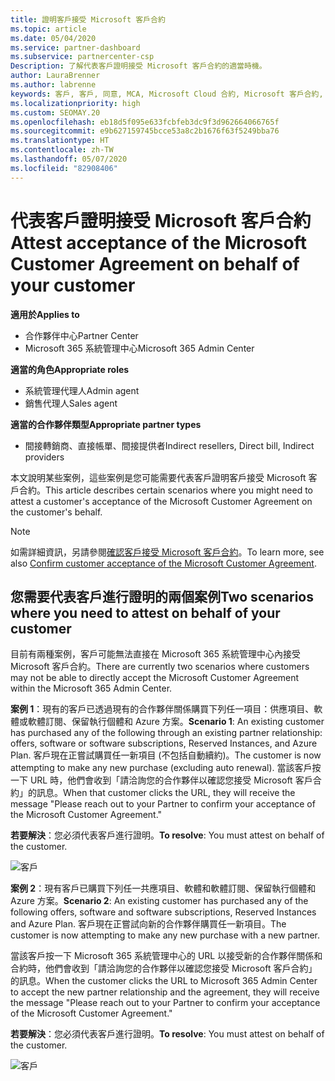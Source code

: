 ```yaml
---
title: 證明客戶接受 Microsoft 客戶合約
ms.topic: article
ms.date: 05/04/2020
ms.service: partner-dashboard
ms.subservice: partnercenter-csp
Description: 了解代表客戶證明接受 Microsoft 客戶合約的適當時機。
author: LauraBrenner
ms.author: labrenne
keywords: 客戶, 客戶, 同意, MCA, Microsoft Cloud 合約, Microsoft 客戶合約, 客戶合約範本, 證明接受
ms.localizationpriority: high
ms.custom: SEOMAY.20
ms.openlocfilehash: eb18d5f095e633fcbfeb3dc9f3d962664066765f
ms.sourcegitcommit: e9b627159745bcce53a8c2b1676f63f5249bba76
ms.translationtype: HT
ms.contentlocale: zh-TW
ms.lasthandoff: 05/07/2020
ms.locfileid: "82908406"
---
```

# <a name="attest-acceptance-of-the-microsoft-customer-agreement-on-behalf-of-your-customer"></a><span data-ttu-id="17dd2-104">代表客戶證明接受 Microsoft 客戶合約</span><span class="sxs-lookup"><span data-stu-id="17dd2-104">Attest acceptance of the Microsoft Customer Agreement on behalf of your customer</span></span>

<span data-ttu-id="17dd2-105">**適用於**</span><span class="sxs-lookup"><span data-stu-id="17dd2-105">**Applies to**</span></span>

- <span data-ttu-id="17dd2-106">合作夥伴中心</span><span class="sxs-lookup"><span data-stu-id="17dd2-106">Partner Center</span></span>
- <span data-ttu-id="17dd2-107">Microsoft 365 系統管理中心</span><span class="sxs-lookup"><span data-stu-id="17dd2-107">Microsoft 365 Admin Center</span></span>

<span data-ttu-id="17dd2-108">**適當的角色**</span><span class="sxs-lookup"><span data-stu-id="17dd2-108">**Appropriate roles**</span></span>

- <span data-ttu-id="17dd2-109">系統管理代理人</span><span class="sxs-lookup"><span data-stu-id="17dd2-109">Admin agent</span></span>
- <span data-ttu-id="17dd2-110">銷售代理人</span><span class="sxs-lookup"><span data-stu-id="17dd2-110">Sales agent</span></span>

<span data-ttu-id="17dd2-111">**適當的合作夥伴類型**</span><span class="sxs-lookup"><span data-stu-id="17dd2-111">**Appropriate partner types**</span></span>

- <span data-ttu-id="17dd2-112">間接轉銷商、直接帳單、間接提供者</span><span class="sxs-lookup"><span data-stu-id="17dd2-112">Indirect resellers, Direct bill, Indirect providers</span></span>

<span data-ttu-id="17dd2-113">本文說明某些案例，這些案例是您可能需要代表客戶證明客戶接受 Microsoft 客戶合約。</span><span class="sxs-lookup"><span data-stu-id="17dd2-113">This article describes certain scenarios where you might need to attest a customer's acceptance of the Microsoft Customer Agreement on the customer's behalf.</span></span>

>[!NOTE]
><span data-ttu-id="17dd2-114">如需詳細資訊，另請參閱[確認客戶接受 Microsoft 客戶合約](confirm-customer-agreement.md)。</span><span class="sxs-lookup"><span data-stu-id="17dd2-114">To learn more, see also [Confirm customer acceptance of the Microsoft Customer Agreement](confirm-customer-agreement.md).</span></span>

## <a name="two-scenarios-where-you-need-to-attest-on-behalf-of-your-customer"></a><span data-ttu-id="17dd2-115">您需要代表客戶進行證明的兩個案例</span><span class="sxs-lookup"><span data-stu-id="17dd2-115">Two scenarios where you need to attest on behalf of your customer</span></span>

<span data-ttu-id="17dd2-116">目前有兩種案例，客戶可能無法直接在 Microsoft 365 系統管理中心內接受 Microsoft 客戶合約。</span><span class="sxs-lookup"><span data-stu-id="17dd2-116">There are currently two scenarios where customers may not be able to directly accept the Microsoft Customer Agreement within the Microsoft 365 Admin Center.</span></span>

<span data-ttu-id="17dd2-117">**案例 1**：現有的客戶已透過現有的合作夥伴關係購買下列任一項目：供應項目、軟體或軟體訂閱、保留執行個體和 Azure 方案。</span><span class="sxs-lookup"><span data-stu-id="17dd2-117">**Scenario 1**: An existing customer has purchased any of the following through an existing partner relationship: offers, software or software subscriptions, Reserved Instances, and Azure Plan.</span></span> <span data-ttu-id="17dd2-118">客戶現在正嘗試購買任一新項目 (不包括自動續約)。</span><span class="sxs-lookup"><span data-stu-id="17dd2-118">The customer is now attempting to make any new purchase (excluding auto renewal).</span></span> <span data-ttu-id="17dd2-119">當該客戶按一下 URL 時，他們會收到「請洽詢您的合作夥伴以確認您接受 Microsoft 客戶合約」的訊息。</span><span class="sxs-lookup"><span data-stu-id="17dd2-119">When that customer clicks the URL, they will receive the message "Please reach out to your Partner to confirm your acceptance of the Microsoft Customer Agreement."</span></span>  

<span data-ttu-id="17dd2-120">**若要解決**：您必須代表客戶進行證明。</span><span class="sxs-lookup"><span data-stu-id="17dd2-120">**To resolve**: You must attest on behalf of the customer.</span></span>

![客戶](images/mca/accept-scenario-1.png)

<span data-ttu-id="17dd2-122">**案例 2**：現有客戶已購買下列任一共應項目、軟體和軟體訂閱、保留執行個體和 Azure 方案。</span><span class="sxs-lookup"><span data-stu-id="17dd2-122">**Scenario 2**: An existing customer has purchased any of the following offers, software and software subscriptions, Reserved Instances and Azure Plan.</span></span> <span data-ttu-id="17dd2-123">客戶現在正嘗試向新的合作夥伴購買任一新項目。</span><span class="sxs-lookup"><span data-stu-id="17dd2-123">The customer is now attempting to make any new purchase with a new partner.</span></span>

<span data-ttu-id="17dd2-124">當該客戶按一下 Microsoft 365 系統管理中心的 URL 以接受新的合作夥伴關係和合約時，他們會收到「請洽詢您的合作夥伴以確認您接受 Microsoft 客戶合約」的訊息。</span><span class="sxs-lookup"><span data-stu-id="17dd2-124">When the customer clicks the URL to Microsoft 365 Admin Center to accept the new partner relationship and the agreement, they will receive the message "Please reach out to your Partner to confirm your acceptance of the Microsoft Customer Agreement."</span></span>  

<span data-ttu-id="17dd2-125">**若要解決**：您必須代表客戶進行證明。</span><span class="sxs-lookup"><span data-stu-id="17dd2-125">**To resolve**: You must attest on behalf of the customer.</span></span>  

![客戶](images/mca/accept-scenario-2.png)